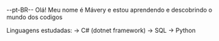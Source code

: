 --pt-BR--
Olá! Meu nome é Mávery e estou aprendendo e descobrindo o mundo dos codigos

Linguagens estudadas:
-> C# (dotnet framework)
-> SQL
-> Python
